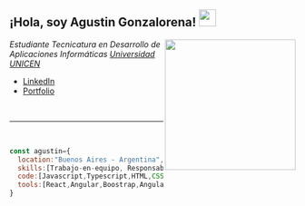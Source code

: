 <h2>¡Hola, soy Agustin Gonzalorena! <img src=https://lh3.googleusercontent.com/u/0/drive-viewer/AK7aPaDz-T3Blisg6v3evnSw4FTrVG7gLzfk1M0bWL64AS31MBP0RGklu4Om6rMU4eOHz_Zbkp8A9o9HahgMr4QpLkX9qpS4pw=w1394-h971 width="30"></h2>
<img align='right' src=https://user-images.githubusercontent.com/108542215/236872799-f46ceb31-fe98-4161-be12-7dc37267c665.gif width="230">

<p><em>Estudiante Tecnicatura en Desarrollo de Aplicaciones Informáticas <a href="https://exa.unicen.edu.ar/tudai/">Universidad UNICEN</a></em></p>

- [LinkedIn](https://www.linkedin.com/in/agustin-gonzalorena/)
- [Portfolio](https://portfolio-agustin-gonzalorena.vercel.app/)
<br>

---

<br>



```js
const agustin={
  location:"Buenos Aires - Argentina",
  skills:[Trabajo-en-equipo, Responsable, Dedicado, Apacionado],
  code:[Javascript,Typescript,HTML,CSS,Php],
  tools:[React,Angular,Boostrap,Angular Material,MySQL,Git],
}

```
